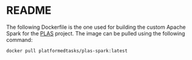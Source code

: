 # README

The following Dockerfile is the one used for building the custom Apache Spark for the [PLAS](https://github.com/PlatformedTasks) project.
The image can be pulled using the following command:

```
docker pull platformedtasks/plas-spark:latest
```
